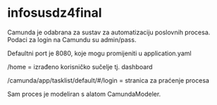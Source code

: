 # infosusdz4final

Camunda je odabrana za sustav za automatizaciju poslovnih procesa. Podaci za login na Camundu su admin/pass. 

Defaultni port je 8080, koje mogu promijeniti u application.yaml

/home = izrađeno korisničko sučelje tj. dashboard

/camunda/app/tasklist/default/#/login = stranica za praćenje procesa

Sam proces je modeliran s alatom CamundaModeler.
